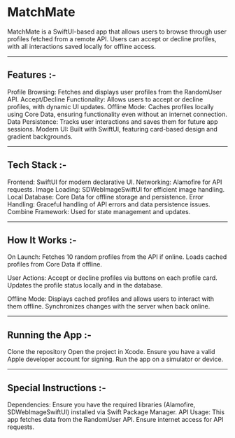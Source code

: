 # MatchMate
MatchMate is a SwiftUI-based app that allows users to browse through user profiles fetched from a remote API. Users can accept or decline profiles, with all interactions saved locally for offline access.

--------
Features :-
--------
Profile Browsing: Fetches and displays user profiles from the RandomUser API.
Accept/Decline Functionality: Allows users to accept or decline profiles, with dynamic UI updates.
Offline Mode: Caches profiles locally using Core Data, ensuring functionality even without an internet connection.
Data Persistence: Tracks user interactions and saves them for future app sessions.
Modern UI: Built with SwiftUI, featuring card-based design and gradient backgrounds.

----------
Tech Stack :-
----------
Frontend: SwiftUI for modern declarative UI.
Networking: Alamofire for API requests.
Image Loading: SDWebImageSwiftUI for efficient image handling.
Local Database: Core Data for offline storage and persistence.
Error Handling: Graceful handling of API errors and data persistence issues.
Combine Framework: Used for state management and updates.

----------
How It Works :-
----------
On Launch:
Fetches 10 random profiles from the API if online.
Loads cached profiles from Core Data if offline.

User Actions:
Accept or decline profiles via buttons on each profile card.
Updates the profile status locally and in the database.

Offline Mode:
Displays cached profiles and allows users to interact with them offline.
Synchronizes changes with the server when back online.

----------
Running the App :-
----------
Clone the repository
Open the project in Xcode.
Ensure you have a valid Apple developer account for signing.
Run the app on a simulator or device.

----------
Special Instructions :-
----------
Dependencies: Ensure you have the required libraries (Alamofire, SDWebImageSwiftUI) installed via Swift Package Manager.
API Usage: This app fetches data from the RandomUser API. Ensure internet access for API requests.





